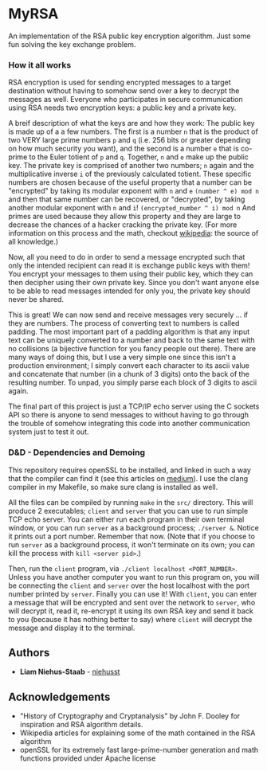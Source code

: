 # MyRSA
An implementation of the RSA public key encryption algorithm. Just some
fun solving the key exchange problem.

### How it all works

RSA encryption is used for sending encrypted messages to a target destination without having to somehow send over a key to decrypt the messages as well. Everyone who participates in secure communication using RSA needs two encryption keys: a public key and a private key. 

A breif description of what the keys are and how they work:
The public key is made up of a a few numbers. The first is a number `n` that is the product of two VERY large prime numbers `p` and `q` (i.e. 256 bits or greater depending on how much security you want), and the second is a number `e` that is co-prime to the Euler totient of `p` and `q`. Together, `n` and `e` make up the public key. The private key is comprised of another two numbers; `n` again and the multiplicative inverse `i` of the previously calculated totient. These specific numbers are chosen because of the useful property that a number can be "encrypted" by taking its modular exponent with `n` and `e` ```(number ^ e) mod n```
and then that same number can be recovered, or "decrypted", by taking another modular exponent with `n` and `i`!
```(encrypted_number ^ i) mod n```
And primes are used because they allow this property and they are large to decrease the chances of a hacker cracking the private key. (For more information on this process and the math, checkout [wikipedia](https://en.wikipedia.org/wiki/RSA_(cryptosystem)): the source of all knowledge.)

Now, all you need to do in order to send a message encrypted such that only the intended recipient can read it is exchange public keys with them! You encrypt your messages to them using their public key, which they can then decipher using their own private key. Since you don't want anyone else to be able to read messages intended for only you, the private key should never be shared.

This is great! We can now send and receive messages very securely ... if they are numbers. The process of converting text to numbers is called padding. The most important part of a padding algorithm is that any input text can be uniquely converted to a number and back to the same text with no collisions (a bijective function for you fancy people out there). There are many ways of doing this, but I use a very simple one since this isn't a production environment; I simply convert each character to its ascii value and concatenate that number (in a chunk of 3 digits) onto the back of the resulting number. To unpad, you simply parse each block of 3 digits to ascii again.

The final part of this project is just a TCP/IP echo server using the C sockets API so there is anyone to send messages to without having to go through the trouble of somehow integrating this code into another communication system just to test it out.

### D&D - Dependencies and Demoing
This repository requires openSSL to be installed, and linked in such a
way that the compiler can find it (see this articles on [medium](https://medium.com/@timmykko/using-openssl-library-with-macos-sierra-7807cfd47892)).
I use the clang compiler in my Makefile, so make sure clang is installed as well.

All the files can be compiled by running `make` in the `src/` directory. This
will produce 2 executables; `client` and `server` that you can use to run simple
TCP echo server. You can either run each program in their own terminal window,
or you can run `server` as a background process; `./server &`. Notice it prints
out a port number. Remember that now. (Note that if you choose to run `server`
as a background process, it won't terminate on its own; you can kill the process
with `kill <server pid>`.)

Then, run the `client` program, via `./client localhost <PORT_NUMBER>`. Unless
you have another computer you want to run this program on, you will be connecting
the `client` and `server` over the host localhost with the port number printed by `server`.
Finally you can use it! With `client`, you can enter a message that will be encrypted
and sent over the network to `server`, who will decrypt it, read it, re-encrypt
it using its own RSA key and send it back to you (because it has nothing better
to say) where `client` will decrypt the message and display it to the terminal.

## Authors
* **Liam Niehus-Staab** - [niehusst](https://github.com/niehusst)

## Acknowledgements
* "History of Cryptography and Cryptanalysis" by John F. Dooley for inspiration and RSA algorithm details.
* Wikipedia articles for explaining some of the math contained in the RSA algorithm
* openSSL for its extremely fast large-prime-number generation and math functions provided under Apache license
